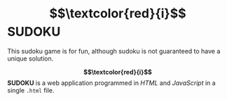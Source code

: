 # $$\textcolor{red}{i}$$SUDOKU
This sudoku game is for fun, although sudoku is not guaranteed to have a unique solution.

**$$\textcolor{red}{i}$$SUDOKU** is a web application programmed in *HTML* and *JavaScript* in a single `.html` file.

